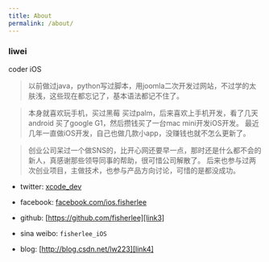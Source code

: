 ```yaml
---
title: About
permalink: /about/
---
```



### liwei
coder  iOS
> 以前做过java，python写过脚本，用joomla二次开发过网站，不过学的太肤浅，这些现在都忘记了，基本语法都记不住了。

> 本身就喜欢玩手机，买过黑莓 买过palm，后来喜欢上手机开发，看了几天android 买了google G1，然后攒钱买了一台mac mini开发iOS开发。
最近几年一直做iOS开发，自己也做几款小app，没赚钱也就不怎么更新了。

> 创业公司呆过一个做SNS的，比开心网还要早一点，那时还是什么都不会的新人，真感谢那些领导同事的帮助，很可惜公司解散了。
后来也参与过两次创业项目，主做技术，也参与产品方向讨论，可惜的是都没成功。

* twitter: [xcode_dev][link1]
* facebook: [facebook.com/ios.fisherlee][link2]
* github: [https://github.com/fisherlee][link3]

* sina weibo: `fisherlee_iOS`

* blog: [http://blog.csdn.net/lw223][link4]

[link1]: https://twitter.com/xcode_dev
[link2]: facebook.com/ios.fisherlee
[link3]: https://github.com/fisherlee
[link4]: http://blog.csdn.net/lw223

